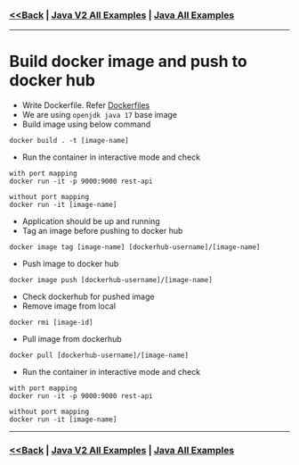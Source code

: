 ### [<<Back](../README.md) | [Java V2 All Examples](https://github.com/avinashbabudonthu/java/blob/master/java-v2/README.md) | [Java All Examples](https://github.com/avinashbabudonthu/java/blob/master/README.md)
------
# Build docker image and push to docker hub
* Write Dockerfile. Refer [Dockerfiles](../README.md#dockerfiles)
* We are using `openjdk java 17` base image
* Build image using below command
```
docker build . -t [image-name]
``` 
* Run the container in interactive mode and check
```
with port mapping
docker run -it -p 9000:9000 rest-api

without port mapping
docker run -it [image-name]
```
* Application should be up and running
* Tag an image before pushing to docker hub
```
docker image tag [image-name] [dockerhub-username]/[image-name]
```
* Push image to docker hub
```
docker image push [dockerhub-username]/[image-name]
```
* Check dockerhub for pushed image
* Remove image from local
```
docker rmi [image-id]
```
* Pull image from dockerhub
```
docker pull [dockerhub-username]/[image-name]
```
* Run the container in interactive mode and check
```
with port mapping
docker run -it -p 9000:9000 rest-api

without port mapping
docker run -it [image-name]
```
------
### [<<Back](../README.md) | [Java V2 All Examples](https://github.com/avinashbabudonthu/java/blob/master/java-v2/README.md) | [Java All Examples](https://github.com/avinashbabudonthu/java/blob/master/README.md)